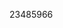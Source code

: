 [//]: # (Created by ./bin/manage_files.pl from ./species/Echinococcus_multilocularis/PRJEB122/Echinococcus_multilocularis_PRJEB122.publication.html on Thu Jun 11 13:44:04 2020)
23485966
